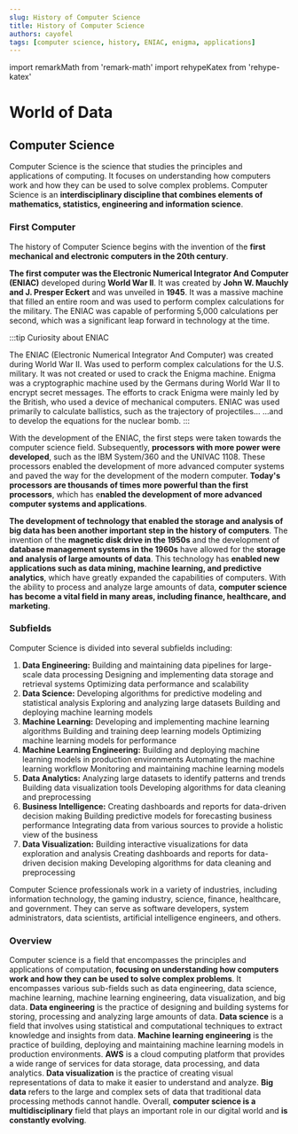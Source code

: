 ```yaml
---
slug: History of Computer Science
title: History of Computer Science
authors: cayofel
tags: [computer science, history, ENIAC, enigma, applications]
---
```



import remarkMath from 'remark-math'
import rehypeKatex from 'rehype-katex'

# World of Data

## Computer Science

Computer Science is the science that studies the principles and applications of computing. It focuses on understanding how computers work and how they can be used to solve complex problems. Computer Science is an **interdisciplinary discipline that combines elements of mathematics, statistics, engineering and information science**.

### First Computer

The history of Computer Science begins with the invention of the **first mechanical and electronic computers in the 20th century**. 

**The first computer was the Electronic Numerical Integrator And Computer (ENIAC)** developed during **World War II**. It was created by **John W. Mauchly and J. Presper Eckert** and was unveiled in **1945**. It was a massive machine that filled an entire room and was used to perform complex calculations for the military. The ENIAC was capable of performing 5,000 calculations per second, which was a significant leap forward in technology at the time.

:::tip Curiosity about ENIAC

The ENIAC (Electronic Numerical Integrator And Computer) was created during World War II.
Was used to perform complex calculations for the U.S. military. 
It was not created or used to crack the Enigma machine. 
Enigma was a cryptographic machine used by the Germans during World War II to encrypt secret messages. 
The efforts to crack Enigma were mainly led by the British, who used a device of mechanical computers. 
ENIAC was used primarily to calculate ballistics, such as the trajectory of projectiles...
...and to develop the equations for the nuclear bomb.
:::

With the development of the ENIAC, the first steps were taken towards the computer science field. Subsequently, **processors with more power were developed**, such as the IBM System/360 and the UNIVAC 1108. These processors enabled the development of more advanced computer systems and paved the way for the development of the modern computer. **Today's processors are thousands of times more powerful than the first processors**, which has e**nabled the development of more advanced computer systems and applications**.

**The development of technology that enabled the storage and analysis of big data has been another important step in the history of computers**. The invention of the **magnetic disk drive in the 1950s** and the development of **database management systems in the 1960s** have allowed for the **storage and analysis of large amounts of data**. This technology has **enabled new applications such as data mining, machine learning, and predictive analytics**, which have greatly expanded the capabilities of computers. With the ability to process and analyze large amounts of data, **computer science has become a vital field in many areas, including finance, healthcare, and marketing**.

### Subfields

Computer Science is divided into several subfields including:

1. **Data Engineering:**
	Building and maintaining data pipelines for large-scale data processing
	Designing and implementing data storage and retrieval systems
	Optimizing data performance and scalability
2. **Data Science:**
	Developing algorithms for predictive modeling and statistical analysis
	Exploring and analyzing large datasets
	Building and deploying machine learning models
3. **Machine Learning:**
	Developing and implementing machine learning algorithms
	Building and training deep learning models
	Optimizing machine learning models for performance
4. **Machine Learning Engineering:**
	Building and deploying machine learning models in production environments
	Automating the machine learning workflow
	Monitoring and maintaining machine learning models
5. **Data Analytics:**
	Analyzing large datasets to identify patterns and trends
	Building data visualization tools
	Developing algorithms for data cleaning and preprocessing
6. **Business Intelligence:**
	Creating dashboards and reports for data-driven decision making
	Building predictive models for forecasting business performance
	Integrating data from various sources to provide a holistic view of the business
7. **Data Visualization:**
	Building interactive visualizations for data exploration and analysis
	Creating dashboards and reports for data-driven decision making
	Developing algorithms for data cleaning and preprocessing

Computer Science professionals work in a variety of industries, including information technology, the gaming industry, science, finance, healthcare, and government. They can serve as software developers, system administrators, data scientists, artificial intelligence engineers, and others.

### Overview

Computer science is a field that encompasses the principles and applications of computation, **focusing on understanding how computers work and how they can be used to solve complex problems**. It encompasses various sub-fields such as data engineering, data science, machine learning, machine learning engineering, data visualization, and big data. 
**Data engineering** is the practice of designing and building systems for storing, processing and analyzing large amounts of data. **Data science** is a field that involves using statistical and computational techniques to extract knowledge and insights from data. **Machine learning engineering** is the practice of building, deploying and maintaining machine learning models in production environments. **AWS** is a cloud computing platform that provides a wide range of services for data storage, data processing, and data analytics. **Data visualization** is the practice of creating visual representations of data to make it easier to understand and analyze. **Big data** refers to the large and complex sets of data that traditional data processing methods cannot handle. Overall, **computer science is a multidisciplinary** field that plays an important role in our digital world and **is constantly evolving**.